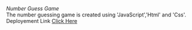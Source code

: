 *Number Guess Game*  
The number guessing game is created using 'JavaScript','Html' and 'Css'.
Deployement Link [Click Here]()
